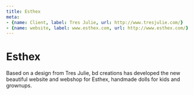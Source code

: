 ```yaml
---
title: Esthex
meta: 
- {name: Client, label: Tres Julie, url: http://www.tresjulie.com/}
- {name: website, label: www.esthex.com, url: http://www.esthex.com/}
---
```

# Esthex
Based on a design from Tres Julie, bd creations has developed the new beautiful website and webshop for Esthex, handmade dolls for kids and grownups.